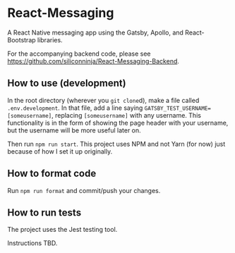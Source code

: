 # React-Messaging
A React Native messaging app using the Gatsby, Apollo, and React-Bootstrap libraries.

For the accompanying backend code, please see https://github.com/siliconninja/React-Messaging-Backend.

## How to use (development)
In the root directory (wherever you `git clone`d), make a file called `.env.development`. In that file, add a line saying `GATSBY_TEST_USERNAME=[someusername]`, replacing `[someusername]` with any username. This functionality is in the form of showing the page header with your username, but the username will be more useful later on.

Then run `npm run start`. This project uses NPM and not Yarn (for now) just because of how I set it up originally.

## How to format code
Run `npm run format` and commit/push your changes.

## How to run tests
The project uses the Jest testing tool.

Instructions TBD.
